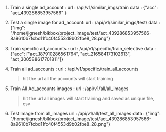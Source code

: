 1. Train a single ad_account : 
  url : /api/v1/similar_imgs/train
  data : {"acc": "act_439286853957566" }
  
2.  Test a single image for ad_account:
     url : /api/v1/similar_imgs/test/
     data : {"img": "/home/jignesh/blkbox/project_image/test/act_439286853957566-8a9610b7fcbd11fc40f4553d9b02fbe8_28.png"}
     
3. Train specific ad_accounts :
    url :  /api/v1/specific/train_selective
    data : {"acc": ["act_187910286561764",
                    "act_216584173102613",
                    "act_300588617701811"]}
                    
4. Train all ad_accounts : 
    url : /api/v1/specific/train_all_accounts
   > hit the url all the accounts will start training

5. Train All Ad_accounts images : 
    url : /api/v1/all/all_images
   > hit the url all images will start training and saved as unique file, csv

6. Test Image from all_images
    url : /api/v1/all/test_all_images
    data : {"img": "/home/jignesh/blkbox/project_image/test/act_439286853957566-8a9610b7fcbd11fc40f4553d9b02fbe8_28.png"}
